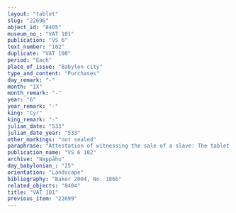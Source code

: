 ```yaml
---
layout: "tablet"
slug: "22696"
object_id: "8405"
museum_no_: "VAT 101"
publication: "VS 6"
text_number: "102"
duplicate: "VAT 100"
period: "Each"
place_of_issue: "Babylon city"
type_and_content: "Purchases"
day_remark: "-"
month: "IX"
month_remark: "-"
year: "6"
year_remark: "-"
king: "Cyr"
king_remark: "-"
julian_date: "533"
julian_date_year: "533"
other_markings: "not sealed"
paraphrase: "Attestation of witnessing the sale of a slave: The tablet records that <strong>A</strong> was present as witness among the elders (<sup>l&uacute;</sup><em>ab-ba</em><sup>me&scaron;</sup>) at the drawing up of the tablet in which <strong><sup>f</sup>D</strong> was sold to <strong><sup>f</sup>B</strong> by <strong><sup>f</sup>C</strong>. 4 witnesses, including the maternal uncle of <strong><sup>f</sup>B</strong> (Iqī&scaron;āya/&Scaron;umu-iddin//Kutimmu) and the brother of <strong><sup>f</sup>B </strong>(Nab&ucirc;-tabni-uṣur/Balāṭu//Egibi), and the scribe (Nab&ucirc;-ahhē-bulliṭ/&Scaron;umu-ukīn//&Scaron;ang&ucirc;-parakki).<br /> &nbsp;<br /> <strong>A</strong> = Iddin-Nab&ucirc;/&Scaron;ulāya//Rab-ban&ecirc; (oldest son of <strong><sup>f</sup>C</strong>); <strong><sup>f</sup>B</strong> = <sup>f</sup>Ina-Esagil-ram&acirc;t/Balāṭu//Egibi; <strong><sup>f</sup>C </strong>= Nūptāya/Nāˀid-Marduk//Bābūtu; <strong><sup>f</sup>D</strong> = <sup>f</sup>Nanāya-bēlu-uṣrī<br /> &nbsp;"
publication_name: "VS 6 102"
archive: "Nappāhu"
day_babylonian_: "25"
orientation: "Landscape"
bibliography: "Baker 2004, No. 186b"
related_objects: "8404"
title: "VAT 101"
previous_item: "22699"
---
```

